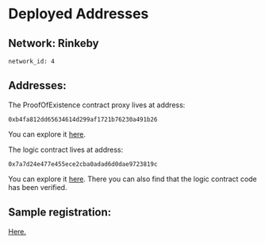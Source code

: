 # Deployed Addresses

## Network: Rinkeby
```
network_id: 4
```

## Addresses:
The ProofOfExistence contract proxy lives at address:
```
0xb4fa812dd65634614d299af1721b76230a491b26
```
You can explore it [here](https://rinkeby.etherscan.io/address/0xb4fa812dd65634614d299af1721b76230a491b26).

The logic contract lives at address:
```
0x7a7d24e477e455ece2cba0adad6d0dae9723819c
```
You can explore it [here](https://rinkeby.etherscan.io/address/0x7a7d24e477e455ece2cba0adad6d0dae9723819c). There you can also find that the logic contract code has been verified.

## Sample registration:
[Here.](https://rinkeby.etherscan.io/tx/0x2a561d802c1bc2188f2e46ae16c707c999eb936153dcf0fc342596d804f9fdef)
